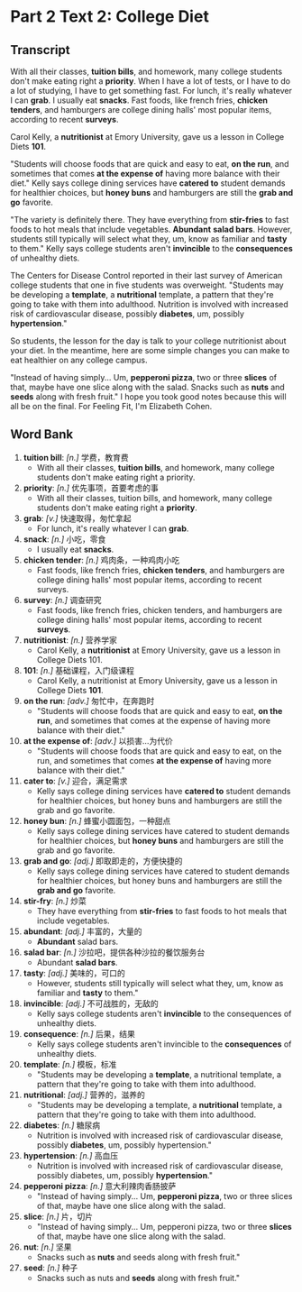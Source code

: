 # Part 2 Text 2: College Diet

## Transcript


With all their classes, **tuition bills**, and homework, many college students don't make eating right a **priority**. When I have a lot of tests, or I have to do a lot of studying, I have to get something fast. For lunch, it's really whatever I can **grab**. I usually eat **snacks**. Fast foods, like french fries, **chicken tenders**, and hamburgers are college dining halls' most popular items, according to recent **surveys**.

Carol Kelly, a **nutritionist** at Emory University, gave us a lesson in College Diets **101**.

"Students will choose foods that are quick and easy to eat, **on the run**, and sometimes that comes **at the expense of** having more balance with their diet." Kelly says college dining services have **catered to** student demands for healthier choices, but **honey buns** and hamburgers are still the **grab and go** favorite.

"The variety is definitely there. They have everything from **stir-fries** to fast foods to hot meals that include vegetables. **Abundant** **salad bars**. However, students still typically will select what they, um, know as familiar and **tasty** to them." Kelly says college students aren't **invincible** to the **consequences** of unhealthy diets.

The Centers for Disease Control reported in their last survey of American college students that one in five students was overweight. "Students may be developing a **template**, a **nutritional** template, a pattern that they're going to take with them into adulthood. Nutrition is involved with increased risk of cardiovascular disease, possibly **diabetes**, um, possibly **hypertension**."

So students, the lesson for the day is talk to your college nutritionist about your diet. In the meantime, here are some simple changes you can make to eat healthier on any college campus.

"Instead of having simply... Um, **pepperoni pizza**, two or three **slices** of that, maybe have one slice along with the salad. Snacks such as **nuts** and **seeds** along with fresh fruit." I hope you took good notes because this will all be on the final. For Feeling Fit, I'm Elizabeth Cohen.

## Word Bank

1. **tuition bill**: *[n.]* 学费，教育费
    - With all their classes, **tuition bills**, and homework, many college students don't make eating right a priority.
2. **priority**: *[n.]* 优先事项，首要考虑的事
    - With all their classes, tuition bills, and homework, many college students don't make eating right a **priority**.
3. **grab**: *[v.]* 快速取得，匆忙拿起
    - For lunch, it's really whatever I can **grab**.
4. **snack**: *[n.]* 小吃，零食
    - I usually eat **snacks**.
5. **chicken tender**: *[n.]* 鸡肉条，一种鸡肉小吃
    - Fast foods, like french fries, **chicken tenders**, and hamburgers are college dining halls' most popular items, according to recent surveys.
6. **survey**: *[n.]* 调查研究
    - Fast foods, like french fries, chicken tenders, and hamburgers are college dining halls' most popular items, according to recent **surveys**.
7. **nutritionist**: *[n.]* 营养学家
    - Carol Kelly, a **nutritionist** at Emory University, gave us a lesson in College Diets 101.
8. **101**: *[n.]* 基础课程，入门级课程
    - Carol Kelly, a nutritionist at Emory University, gave us a lesson in College Diets **101**.
9. **on the run**: *[adv.]* 匆忙中，在奔跑时
    - "Students will choose foods that are quick and easy to eat, **on the run**, and sometimes that comes at the expense of having more balance with their diet."
10. **at the expense of**: *[adv.]* 以损害...为代价
    - "Students will choose foods that are quick and easy to eat, on the run, and sometimes that comes **at the expense of** having more balance with their diet."
11. **cater to**: *[v.]* 迎合，满足需求
    - Kelly says college dining services have **catered to** student demands for healthier choices, but honey buns and hamburgers are still the grab and go favorite.
12. **honey bun**: *[n.]* 蜂蜜小圆面包，一种甜点
    - Kelly says college dining services have catered to student demands for healthier choices, but **honey buns** and hamburgers are still the grab and go favorite.
13. **grab and go**: *[adj.]* 即取即走的，方便快捷的
    - Kelly says college dining services have catered to student demands for healthier choices, but honey buns and hamburgers are still the **grab and go** favorite.
14. **stir-fry**: *[n.]* 炒菜
    - They have everything from **stir-fries** to fast foods to hot meals that include vegetables.
15. **abundant**: *[adj.]* 丰富的，大量的
    - **Abundant** salad bars.
16. **salad bar**: *[n.]* 沙拉吧，提供各种沙拉的餐饮服务台
    - Abundant **salad bars**.
17. **tasty**: *[adj.]* 美味的，可口的
    - However, students still typically will select what they, um, know as familiar and **tasty** to them."
18. **invincible**: *[adj.]* 不可战胜的，无敌的
    - Kelly says college students aren't **invincible** to the consequences of unhealthy diets.
19. **consequence**: *[n.]* 后果，结果
    - Kelly says college students aren't invincible to the **consequences** of unhealthy diets.
20. **template**: *[n.]* 模板，标准
    - "Students may be developing a **template**, a nutritional template, a pattern that they're going to take with them into adulthood.
21. **nutritional**: *[adj.]* 营养的，滋养的
    - "Students may be developing a template, a **nutritional** template, a pattern that they're going to take with them into adulthood.
22. **diabetes**: *[n.]* 糖尿病
    - Nutrition is involved with increased risk of cardiovascular disease, possibly **diabetes**, um, possibly hypertension."
23. **hypertension**: *[n.]* 高血压
    - Nutrition is involved with increased risk of cardiovascular disease, possibly diabetes, um, possibly **hypertension**."
24. **pepperoni pizza**: *[n.]* 意大利辣肉香肠披萨
    - "Instead of having simply... Um, **pepperoni pizza**, two or three slices of that, maybe have one slice along with the salad.
25. **slice**: *[n.]* 片，切片
    - "Instead of having simply... Um, pepperoni pizza, two or three **slices** of that, maybe have one slice along with the salad.
26. **nut**: *[n.]* 坚果
    - Snacks such as **nuts** and seeds along with fresh fruit."
27. **seed**: *[n.]* 种子
    - Snacks such as nuts and **seeds** along with fresh fruit."

